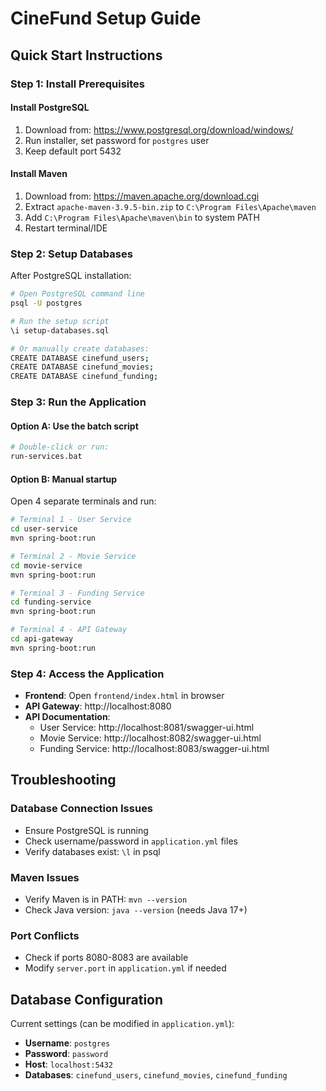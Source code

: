 # CineFund Setup Guide

## Quick Start Instructions

### Step 1: Install Prerequisites

#### Install PostgreSQL
1. Download from: https://www.postgresql.org/download/windows/
2. Run installer, set password for `postgres` user
3. Keep default port 5432

#### Install Maven
1. Download from: https://maven.apache.org/download.cgi
2. Extract `apache-maven-3.9.5-bin.zip` to `C:\Program Files\Apache\maven`
3. Add `C:\Program Files\Apache\maven\bin` to system PATH
4. Restart terminal/IDE

### Step 2: Setup Databases

After PostgreSQL installation:

```bash
# Open PostgreSQL command line
psql -U postgres

# Run the setup script
\i setup-databases.sql

# Or manually create databases:
CREATE DATABASE cinefund_users;
CREATE DATABASE cinefund_movies;
CREATE DATABASE cinefund_funding;
```

### Step 3: Run the Application

#### Option A: Use the batch script
```bash
# Double-click or run:
run-services.bat
```

#### Option B: Manual startup
Open 4 separate terminals and run:

```bash
# Terminal 1 - User Service
cd user-service
mvn spring-boot:run

# Terminal 2 - Movie Service  
cd movie-service
mvn spring-boot:run

# Terminal 3 - Funding Service
cd funding-service
mvn spring-boot:run

# Terminal 4 - API Gateway
cd api-gateway
mvn spring-boot:run
```

### Step 4: Access the Application

- **Frontend**: Open `frontend/index.html` in browser
- **API Gateway**: http://localhost:8080
- **API Documentation**:
  - User Service: http://localhost:8081/swagger-ui.html
  - Movie Service: http://localhost:8082/swagger-ui.html
  - Funding Service: http://localhost:8083/swagger-ui.html

## Troubleshooting

### Database Connection Issues
- Ensure PostgreSQL is running
- Check username/password in `application.yml` files
- Verify databases exist: `\l` in psql

### Maven Issues
- Verify Maven is in PATH: `mvn --version`
- Check Java version: `java --version` (needs Java 17+)

### Port Conflicts
- Check if ports 8080-8083 are available
- Modify `server.port` in `application.yml` if needed

## Database Configuration

Current settings (can be modified in `application.yml`):
- **Username**: `postgres`
- **Password**: `password`
- **Host**: `localhost:5432`
- **Databases**: `cinefund_users`, `cinefund_movies`, `cinefund_funding`
